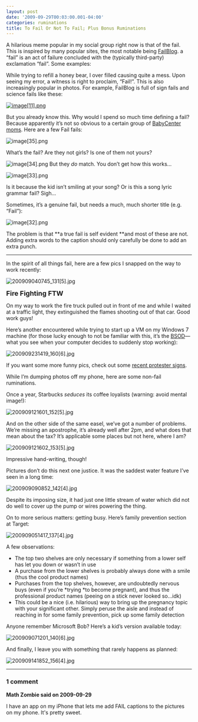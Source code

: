 ```yaml
---
layout: post
date: '2009-09-29T00:03:00.001-04:00'
categories: ruminations
title: To Fail Or Not To Fail; Plus Bonus Ruminations
---
```



A hilarious meme popular in my social group right now is that of the fail. This is inspired by many popular sites, the most notable being [FailBlog](http://failblog.org/). a “fail” is an act of failure concluded with the (typically third-party) exclamation “fail”. Some examples:

While trying to refill a honey bear, I over filled causing quite a mess. Upon seeing my error, a witness is right to proclaim, “Fail!”. This is also increasingly popular in photos. For example, FailBlog is full of sign fails and science fails like these:  

[![image[11].png](/assets/2009/image[11].png)](http://failblog.org/2009/08/30/sports-recognition-fail/)





But you already know this. Why would I spend so much time defining a fail? Because apparently it’s not so obvious to a certain group of [BabyCenter moms](http://community.babycenter.com/post/a13943225/fail_pictures_stole_from_the_june_board). Here are a few Fail fails:

![image[35].png](/assets/2009/image[35].png)

What’s the fail? Are they not girls? Is one of them not yours?

![image[34].png](/assets/2009/image[34].png) But they *do* match. You don’t get how this works...

![image[33].png](/assets/2009/image[33].png)

Is it because the kid isn’t smiling at your song? Or is this a song lyric grammar fail? Sigh...

Sometimes, it’s a genuine fail, but needs a much, much shorter title (e.g. “Fail”):

![image[32].png](/assets/2009/image[32].png)



The problem is that **a true fail is self evident **and most of these are not. Adding extra words to the caption should only carefully be done to add an extra punch. 

   
***

In the spirit of all things fail, here are a few pics I snapped on the way to work recently:  

![200909040745_131[5].jpg](/assets/2009/200909040745_131[5].jpg)</a>    

<font size="4">**Fire Fighting FTW**</font>



On my way to work the fire truck pulled out in front of me and while I waited at a traffic light, they extinguished the flames shooting out of that car. Good work guys!

Here’s another encountered while trying to start up a VM on my Windows 7 machine (for those lucky enough to not be familiar with this, it’s the [BSOD](http://en.wikipedia.org/wiki/Blue_Screen_of_Death)—what you see when your computer decides to suddenly stop working):

![200909231419_160[6].jpg](/assets/2009/200909231419_160[6].jpg)</a> 

If you want some more funny pics, check out some [recent protester signs](http://www.huffingtonpost.com/2009/09/21/the-funniest-protest-sign_n_292342.html).

While I’m dumping photos off my phone, here are some non-fail ruminations.

Once a year, Starbucks *seduces* its coffee loyalists (warning: avoid mental image!):

![200909121601_152[5].jpg](/assets/2009/200909121601_152[5].jpg)</a> 



And on the other side of the same easel, we’ve got a number of problems. We’re missing an apostrophe, it’s already well after 2pm, and what does that mean about the tax? It’s applicable some places but not here, where I am? 

![200909121602_153[5].jpg](/assets/2009/200909121602_153[5].jpg)</a> 

Impressive hand-writing, though!

Pictures don’t do this next one justice. It was the saddest water feature I’ve seen in a long time:

![200909090852_142[4].jpg](/assets/2009/200909090852_142[4].jpg)</a> 

Despite its imposing size, it had just one little stream of water which did not do well to cover up the pump or wires powering the thing.

On to more serious matters: getting busy. Here’s family prevention section at Target:

![200909051417_137[4].jpg](/assets/2009/200909051417_137[4].jpg)</a>

A few observations: 
* The top two shelves are only necessary if something from a lower self has let you down or wasn’t in use
* A purchase from the lower shelves is probably always done with a smile (thus the cool product names)
* Purchases from the top shelves, however, are undoubtedly nervous buys (even if you’re *trying *to become pregnant), and thus the professional product names (peeing on a stick never looked so...idk)
* This could be a nice (i.e. hilarious) way to bring up the pregnancy topic with your significant other. Simply peruse the aisle and instead of reaching in for some family prevention, pick up some family detection 


Anyone remember Microsoft Bob? Here’s a kid’s version available today:

![200909071201_140[6].jpg](/assets/2009/200909071201_140[6].jpg)</a>

 And finally, I leave you with something that rarely happens as planned:

![200909141852_156[4].jpg](/assets/2009/200909141852_156[4].jpg)</a>

---

### 1 comment

**Math Zombie said on 2009-09-29**

I have an app on my iPhone that lets me add FAIL captions to the pictures on my phone. It's pretty sweet.

